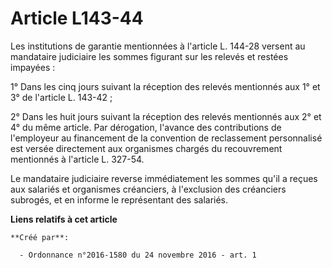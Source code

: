 # Article L143-44

Les institutions de garantie mentionnées à l'article L. 144-28 versent au mandataire judiciaire les sommes figurant sur les
relevés et restées impayées : 

1° Dans les cinq jours suivant la réception des relevés mentionnés aux 1° et 3° de l'article L. 143-42 ; 

2° Dans les huit jours suivant la réception des relevés mentionnés aux 2° et 4° du même article. Par dérogation, l'avance des
contributions de l'employeur au financement de la convention de reclassement personnalisé est versée directement aux
organismes chargés du recouvrement mentionnés à l'article L. 327-54. 

Le mandataire judiciaire reverse immédiatement les sommes qu'il a reçues aux salariés et organismes créanciers, à l'exclusion
des créanciers subrogés, et en informe le représentant des salariés.

**Liens relatifs à cet article**

	**Créé par**:

	  - Ordonnance n°2016-1580 du 24 novembre 2016 - art. 1

